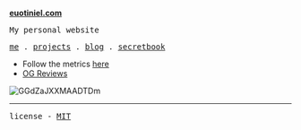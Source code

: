 
**[euotiniel.com](https://euotiniel.com)**

 <samp>My personal website</samp>

<p align="">
  <samp>
    <a href="https://euotiniel.com/">me</a> .
    <a href="https://euotiniel.com/projects">projects</a> .
    <a href="https://euotiniel.com/blog">blog</a> .
    <a href="https://euotiniel.com/secretbook">secretbook</a> 
  </samp>
</p>

- Follow the metrics <a href="https://pagespeed.web.dev/analysis/https-euotiniel-com/9pk8zy658m?form_factor=desktop">here</a>
- <a href="https://www.opengraph.xyz/url/https%3A%2F%2Feuotiniel.com%2F" targe>OG Reviews</a>

![GGdZaJXXMAADTDm](https://github.com/euotiniel/euotiniel.com/assets/93485038/8865d48f-0ce1-4619-8c3a-434791d3def5)

---
<samp>license - <a href='./LICENSE'>MIT</a></samp>
